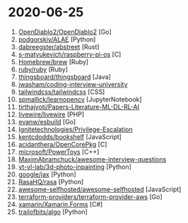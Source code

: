 # 2020-06-25

1. [OpenDiablo2/OpenDiablo2](https://github.com/OpenDiablo2/OpenDiablo2 "An open source re-implementation of Diablo 2") [Go]
2. [podgorskiy/ALAE](https://github.com/podgorskiy/ALAE "[CVPR2020] Adversarial Latent Autoencoders") [Python]
3. [dabreegster/abstreet](https://github.com/dabreegster/abstreet "A traffic simulation game exploring how small changes to roads affect cyclists, transit users, pedestrians, and drivers.") [Rust]
4. [s-matyukevich/raspberry-pi-os](https://github.com/s-matyukevich/raspberry-pi-os "Learning operating system development using Linux kernel and Raspberry Pi") [C]
5. [Homebrew/brew](https://github.com/Homebrew/brew "🍺 The missing package manager for macOS (or Linux)") [Ruby]
6. [ruby/ruby](https://github.com/ruby/ruby "The Ruby Programming Language [mirror]") [Ruby]
7. [thingsboard/thingsboard](https://github.com/thingsboard/thingsboard "Open-source IoT Platform - Device management, data collection, processing and visualization.") [Java]
8. [jwasham/coding-interview-university](https://github.com/jwasham/coding-interview-university "A complete computer science study plan to become a software engineer.") 
9. [tailwindcss/tailwindcss](https://github.com/tailwindcss/tailwindcss "A utility-first CSS framework for rapid UI development.") [CSS]
10. [spmallick/learnopencv](https://github.com/spmallick/learnopencv "Learn OpenCV : C++ and Python Examples") [JupyterNotebook]
11. [tirthajyoti/Papers-Literature-ML-DL-RL-AI](https://github.com/tirthajyoti/Papers-Literature-ML-DL-RL-AI "Highly cited and useful papers related to machine learning, deep learning, AI, game theory, reinforcement learning") 
12. [livewire/livewire](https://github.com/livewire/livewire "A full-stack framework for Laravel that takes the pain out of building dynamic UIs.") [PHP]
13. [evanw/esbuild](https://github.com/evanw/esbuild "An extremely fast JavaScript bundler and minifier") [Go]
14. [Ignitetechnologies/Privilege-Escalation](https://github.com/Ignitetechnologies/Privilege-Escalation "This cheasheet is aimed at the CTF Players and Beginners to help them understand the fundamentals of Privilege Escalation with examples.") 
15. [kentcdodds/bookshelf](https://github.com/kentcdodds/bookshelf "Build a ReactJS App workshop") [JavaScript]
16. [acidanthera/OpenCorePkg](https://github.com/acidanthera/OpenCorePkg "OpenCore bootloader") [C]
17. [microsoft/PowerToys](https://github.com/microsoft/PowerToys "Windows system utilities to maximize productivity") [C++]
18. [MaximAbramchuck/awesome-interview-questions](https://github.com/MaximAbramchuck/awesome-interview-questions "A curated awesome list of lists of interview questions. Feel free to contribute! 🎓") 
19. [vt-vl-lab/3d-photo-inpainting](https://github.com/vt-vl-lab/3d-photo-inpainting "[CVPR 2020] 3D Photography using Context-aware Layered Depth Inpainting") [Python]
20. [google/jax](https://github.com/google/jax "Composable transformations of Python+NumPy programs: differentiate, vectorize, JIT to GPU/TPU, and more") [Python]
21. [RasaHQ/rasa](https://github.com/RasaHQ/rasa "💬 Open source machine learning framework to automate text- and voice-based conversations: NLU, dialogue management, connect to Slack, Facebook, and more - Create chatbots and voice assistants") [Python]
22. [awesome-selfhosted/awesome-selfhosted](https://github.com/awesome-selfhosted/awesome-selfhosted "A list of Free Software network services and web applications which can be hosted locally. Selfhosting is the process of hosting and managing applications instead of renting from Software-as-a-Service providers") [JavaScript]
23. [terraform-providers/terraform-provider-aws](https://github.com/terraform-providers/terraform-provider-aws "Terraform AWS provider") [Go]
24. [xamarin/Xamarin.Forms](https://github.com/xamarin/Xamarin.Forms "Xamarin.Forms Official Home") [C#]
25. [trailofbits/algo](https://github.com/trailofbits/algo "Set up a personal VPN in the cloud") [Python]
